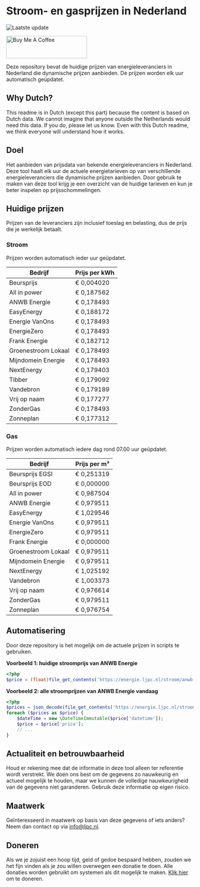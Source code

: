 # Stroom- en gasprijzen in Nederland

![Laatste update](https://img.shields.io/badge/laatste%20update-2023--07--30%2018%3A00%20CET-brightgreen)

<a href="https://www.buymeacoffee.com/Lars-" target="_blank"><img src="https://cdn.buymeacoffee.com/buttons/v2/default-orange.png" alt="Buy Me A Coffee" height="60" style="height: 60px !important;width: 217px !important;" ></a>

Deze repository bevat de huidige prijzen van energieleveranciers in Nederland die dynamische prijzen aanbieden. De prijzen worden elk uur automatisch geüpdatet.

## Why Dutch?

This readme is in Dutch (except this part) because the content is based on Dutch data. We cannot imagine that anyone outside the Netherlands would need this data. If you do, please let us know. Even with this Dutch readme, we think
everyone will understand how it works.

## Doel

Het aanbieden van prijsdata van bekende energieleveranciers in Nederland. Deze tool haalt elk uur de actuele energietarieven op van verschillende energieleveranciers die dynamische prijzen aanbieden. Door gebruik te maken van deze tool
krijg je een overzicht van de huidige tarieven en kun je beter inspelen op prijsschommelingen.

## Huidige prijzen

Prijzen van de leveranciers zijn inclusief toeslag en belasting, dus de prijs die je werkelijk betaalt.

### Stroom

Prijzen worden automatisch ieder uur geüpdatet.

 Bedrijf | Prijs per kWh 
---------|---------------
Beursprijs | € 0,004020
All in power | € 0,187562
ANWB Energie | € 0,178493
EasyEnergy | € 0,188172
Energie VanOns | € 0,178493
EnergieZero | € 0,178493
Frank Energie | € 0,182712
Groenestroom Lokaal | € 0,178493
Mijndomein Energie | € 0,178493
NextEnergy | € 0,179403
Tibber | € 0,179092
Vandebron | € 0,179189
Vrij op naam | € 0,177277
ZonderGas | € 0,178493
Zonneplan | € 0,177312


### Gas

Prijzen worden automatisch iedere dag rond 07.00 uur geüpdatet.

 Bedrijf | Prijs per m³ 
---------|--------------
Beursprijs EGSI | € 0,251319
Beursprijs EOD | € 0,000000
All in power | € 0,987504
ANWB Energie | € 0,979511
EasyEnergy | € 1,029546
Energie VanOns | € 0,979511
EnergieZero | € 0,979511
Frank Energie | € 0,000000
Groenestroom Lokaal | € 0,979511
Mijndomein Energie | € 0,979511
NextEnergy | € 1,025192
Vandebron | € 1,003373
Vrij op naam | € 0,976614
ZonderGas | € 0,979511
Zonneplan | € 0,976754


## Automatisering

Door deze repository is het mogelijk om de actuele prijzen in scripts te gebruiken.

**Voorbeeld 1: huidige stroomprijs van ANWB Energie**

```php
<?php
$price = (float)file_get_contents('https://energie.ljpc.nl/stroom/anwb-energie-nu.txt');

```

**Voorbeeld 2: alle stroomprijzen van ANWB Energie vandaag**

```php
<?php
$prices = json_decode(file_get_contents('https://energie.ljpc.nl/stroom/all-in-power-vandaag.json'),true);
foreach ($prices as $price) {
    $dateTime = new \DateTimeImmutable($price['datetime']);
    $price = $price['price'];
    // ...
}
```

## Actualiteit en betrouwbaarheid

Houd er rekening mee dat de informatie in deze tool alleen ter referentie wordt verstrekt. We doen ons best om de gegevens zo nauwkeurig en actueel mogelijk te houden, maar we kunnen de volledige nauwkeurigheid van de gegevens niet
garanderen. Gebruik deze informatie op eigen risico.

## Maatwerk

Geïnteresseerd in maatwerk op basis van deze gegevens of iets anders? Neem dan contact op
via [info@ljpc.nl](mailto:info@ljpc.nl?subject=Energie%20prijzen).

## Doneren

Als we je zojuist een hoop tijd, geld of gedoe bespaard hebben, zouden we het fijn vinden als je zou willen overwegen een
donatie te doen. Alle donaties worden gebruikt om systemen als dit mogelijk te
maken. [Klik hier](https://www.buymeacoffee.com/Lars-) om te doneren.
